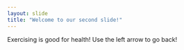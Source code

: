 ```yaml
---
layout: slide
title: "Welcome to our second slide!"
---
```

Exercising is good for health!
Use the left arrow to go back!
